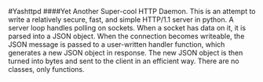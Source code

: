 #Yashttpd
####Yet Another Super-cool HTTP Daemon.
This is an attempt to write a relatively secure, fast, and simple HTTP/1.1 server in python. A server loop handles polling on sockets. When a socket has data on it, it is parsed into a JSON object. When the connection becomes writeable, the JSON message is passed to a user-written handler function, which generates a new JSON object in response. The new JSON object is then turned into bytes and sent to the client in an efficient way. There are no classes, only functions.
